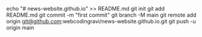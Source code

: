 echo "# news-website.github.io" >> README.md
git init
git add README.md
git commit -m "first commit"
git branch -M main
git remote add origin git@github.com:webcodingravi/news-website.github.io.git
git push -u origin main
